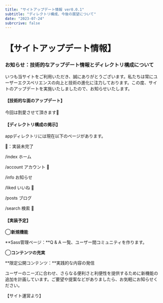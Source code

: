 ```yaml
---
title: "サイトアップデート情報 ver0.0.1"
subtitle: "ディレクトリ構成、今後の展望について"
date: "2023-07-24"
subrcrive: false
---
```


# 【サイトアップデート情報】

### お知らせ：技術的なアップデート情報とディレクトリ構成について

いつも当サイトをご利用いただき、誠にありがとうございます。私たちは常にユーザーエクスペリエンスの向上と技術の進化に注力しております。この度、サイトのアップデートを実施いたしましたので、お知らせいたします。



#### 【技術的な面のアップデート】

今回は割愛させて頂きます🙇



#### 【ディレクトリ構成の掲示】

appディレクトリには現在以下のページがあります。

🚧：実装未完了

/index  ホーム

/account  アカウント 🚧

/info  お知らせ

/liked  いいね 🚧

/posts  ブログ

/search  検索 🚧



#### 【実装予定】

◯**新規機能**

**Sass管理ページ：**Q & A 一覧、ユーザー間コミュニティを作ります。



◯**コンテンツの充実**

**限定公開コンテンツ：**実践的な内容の発信





ユーザーのニーズに合わせ、さらなる便利さと利便性を提供するために新機能の追加を計画しています。ご要望や提案などがありましたら、お気軽にお知らせください。

【サイト運営より】
